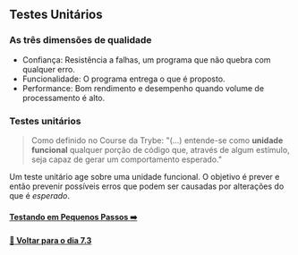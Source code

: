 ## Testes Unitários

### As três dimensões de qualidade
- Confiança: Resistência a falhas, um programa que não quebra com qualquer erro.
- Funcionalidade: O programa entrega o que é proposto.
- Performance: Bom rendimento e desempenho quando volume de processamento é alto.

### Testes unitários

> Como definido no Course da Trybe:
> "(...) entende-se como **unidade funcional** qualquer porção de código que, através de algum estímulo, seja capaz de gerar um comportamento esperado."

Um teste unitário age sobre uma unidade funcional. O objetivo é prever e então prevenir possíveis erros que podem ser causadas por alterações do que é *esperado*.

#### [Testando em Pequenos Passos :arrow_right:](testando-em-pequenos-passos.md#testando-em-pequenos-passos)

#### [:date: Voltar para o dia 7.3](../README.md#73-javascript-es6---fluxos-de-exceção-e-objetos)

